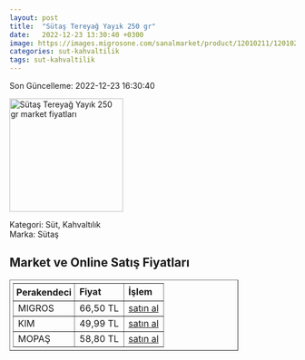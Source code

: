 ```yaml
---
layout: post
title:  "Sütaş Tereyağ Yayık 250 gr"
date:   2022-12-23 13:30:40 +0300
image: https://images.migrosone.com/sanalmarket/product/12010211/12010211-d8c7c1-1650x1650.jpg
categories: sut-kahvaltilik
tags: sut-kahvaltilik
---
```


Son Güncelleme: 2022-12-23 16:30:40

<img src="https://images.migrosone.com/sanalmarket/product/12010211/12010211-d8c7c1-1650x1650.jpg" width="200" alt="Sütaş Tereyağ Yayık 250 gr market fiyatları" />

Kategori: Süt, Kahvaltılık
<br />
Marka: Sütaş

<h2>Market ve Online Satış Fiyatları</h2>

<table border="1" style="padding: 5px;width:80%;">
  <tr>
    <td style="padding: 5px;"><strong>Perakendeci</strong></td>
    <td><strong>Fiyat</strong></td>
    <td><strong>İşlem</strong></td>
  </tr>
  <tr>
              <td title="Migros">MIGROS</td>
              <td>66,50 TL</td>
              <td><a title="Migros" target="_blank" href="https://www.migros.com.tr/sutas-geleneksel-tereyagi-250-g-p-b742e3">satın al</a></td>
            </tr><tr>
              <td title="Kim">KIM</td>
              <td>49,99 TL</td>
              <td><a title="Kim" target="_blank" href="https://www.kimgeldi.com/sutas-tereyag-yayik-250-gr">satın al</a></td>
            </tr><tr>
              <td title="Mopaş">MOPAŞ</td>
              <td>58,80 TL</td>
              <td><a title="Mopaş" target="_blank" href="https://www.mopas.com.tr/sutas-yayik-tereyag-250-gr/p/46506">satın al</a></td>
            </tr>
</table>

